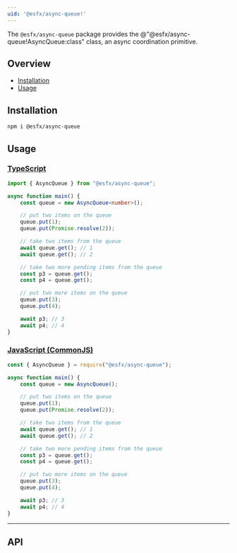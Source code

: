 ```yaml
---
uid: '@esfx/async-queue!'
---
```


The `@esfx/async-queue` package provides the @"@esfx/async-queue!AsyncQueue:class" class, an async coordination primitive.

## Overview

* [Installation](#installation)
* [Usage](#usage)

## Installation

```sh
npm i @esfx/async-queue
```

## Usage

### [TypeScript](#tab/ts)
```ts
import { AsyncQueue } from "@esfx/async-queue";

async function main() {
    const queue = new AsyncQueue<number>();

    // put two items on the queue
    queue.put(1);
    queue.put(Promise.resolve(2));

    // take two items from the queue
    await queue.get(); // 1
    await queue.get(); // 2

    // take two more pending items from the queue
    const p3 = queue.get();
    const p4 = queue.get();

    // put two more items on the queue
    queue.put(3);
    queue.put(4);

    await p3; // 3
    await p4; // 4
}
```

### [JavaScript (CommonJS)](#tab/js)
```js
const { AsyncQueue } = require("@esfx/async-queue");

async function main() {
    const queue = new AsyncQueue();

    // put two items on the queue
    queue.put(1);
    queue.put(Promise.resolve(2));

    // take two items from the queue
    await queue.get(); // 1
    await queue.get(); // 2

    // take two more pending items from the queue
    const p3 = queue.get();
    const p4 = queue.get();

    // put two more items on the queue
    queue.put(3);
    queue.put(4);

    await p3; // 3
    await p4; // 4
}
```

***

## API
